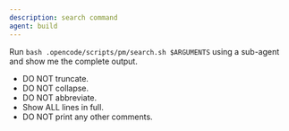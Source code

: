 ```yaml
---
description: search command
agent: build
---
```


Run `bash .opencode/scripts/pm/search.sh $ARGUMENTS` using a sub-agent and show me the complete output.

- DO NOT truncate.
- DO NOT collapse.
- DO NOT abbreviate.
- Show ALL lines in full.
- DO NOT print any other comments.
